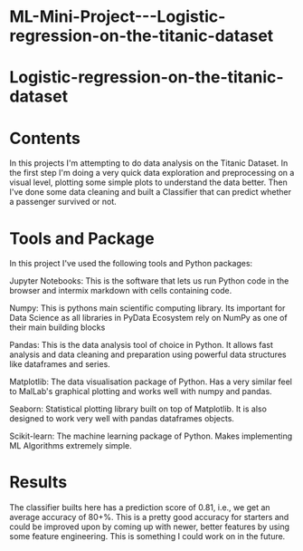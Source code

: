 # ML-Mini-Project---Logistic-regression-on-the-titanic-dataset

# Logistic-regression-on-the-titanic-dataset

# Contents

In this projects I'm attempting to do data analysis on the Titanic Dataset. In the first step I'm doing a very quick data exploration and preprocessing on a visual level, plotting some simple plots to understand the data better. Then I've done some data cleaning and built a Classifier that can predict whether a passenger survived or not.


#  Tools and Package

In this project I've used the following tools and Python packages:

Jupyter Notebooks: This is the software that lets us run Python code in the browser and intermix markdown with cells containing code.

Numpy: This is pythons main scientific computing library. Its important for Data Science as all libraries in PyData Ecosystem rely on NumPy as one of their main building blocks

Pandas: This is the data analysis tool of choice in Python. It allows fast analysis and data cleaning and preparation using powerful data structures like dataframes and series.

Matplotlib: The data visualisation package of Python. Has a very similar feel to MalLab's graphical plotting and works well with numpy and pandas.

Seaborn: Statistical plotting library built on top of Matplotlib. It is also designed to work very well with pandas dataframes objects.

Scikit-learn: The machine learning package of Python. Makes implementing ML Algorithms extremely simple.


# Results

The classifier builts here has a prediction score of 0.81, i.e., we get an average accuracy of 80+%. This is a pretty good accuracy for starters and could be improved upon by coming up with newer, better features by using some feature engineering. This is something I could work on in the future.
